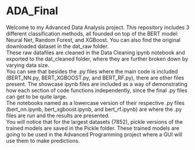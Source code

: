 # ADA_Final

Welcome to my Advanced Data Analysis project. This repository includes 3 different classification methods, all founded on top of the BERT model: Neural Net, Random Forest, and XGBoost. You can also find the original downloaded dataset in the dat_raw folder. \
These raw datafiles are cleaned in the Data Cleaning ipynb notebook and exported to the dat_cleaned folder, where they are further broken down by varying data size. \
You can see that besides the .py files where the main code is included (BERT_NN.py, BERT_XGBOOST.py, and BERT_RF.py), there are other files present. The showcase ipynb files are included as a way of demonstrating how each section of code functions independently, since the final .py files can get to be quite large. \
The notebooks named as a lowercase version of their respective .py files (bert_nn.ipynb, bert_xgboost.ipynb, and bert_rf.ipynb) are where the .py files are run and the results are presented. \
You will notice that for the largest datasets (7852), pickle versions of the trained models are saved in the Pickle folder. These trained models are going to be used in the Advanced Programming project where a GUI will use them to make predictions.
